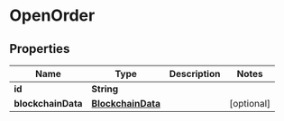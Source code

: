 
# OpenOrder

## Properties
Name | Type | Description | Notes
------------ | ------------- | ------------- | -------------
**id** | **String** |  | 
**blockchainData** | [**BlockchainData**](BlockchainData.md) |  |  [optional]





